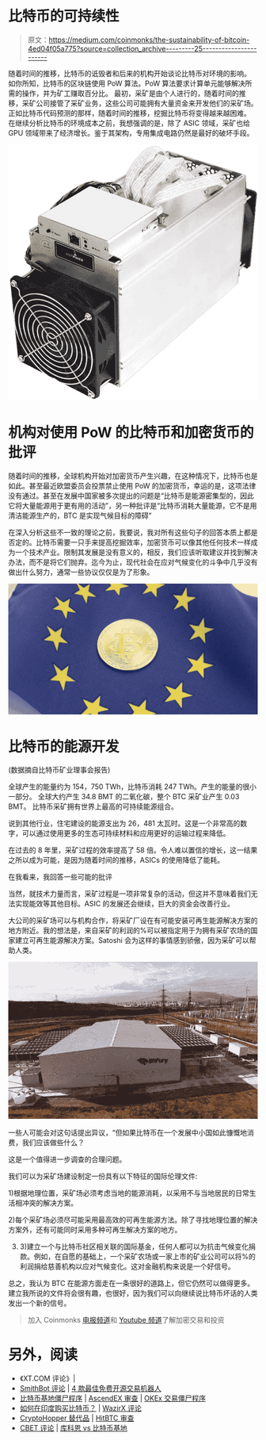 # 比特币的可持续性

> 原文：<https://medium.com/coinmonks/the-sustainability-of-bitcoin-4ed04f05a775?source=collection_archive---------25----------------------->

随着时间的推移，比特币的诋毁者和后来的机构开始谈论比特币对环境的影响。
如你所知，比特币的区块链使用 PoW 算法。PoW 算法要求计算单元能够解决所需的操作，并为矿工赚取百分比。
最初，采矿是由个人进行的，随着时间的推移，采矿公司接管了采矿业务，这些公司可能拥有大量资金来开发他们的采矿场。
正如比特币代码预测的那样，随着时间的推移，挖掘比特币将变得越来越困难。
在继续分析比特币的环境成本之前，我想强调的是，除了 ASIC 领域，采矿也给 GPU 领域带来了经济增长。鉴于其架构，专用集成电路仍然是最好的破坏手段。

![](img/dea936c89e48ee3ddbe4465b07ed2f8d.png)

# **机构对使用 PoW 的比特币和加密货币的批评**

随着时间的推移，全球机构开始对加密货币产生兴趣，在这种情况下，比特币也是如此。甚至最近欧盟委员会投票禁止使用 PoW 的加密货币，幸运的是，这项法律没有通过。甚至在发展中国家被多次提出的问题是“比特币是能源密集型的，因此它将大量能源用于更有用的活动”，另一种批评是“比特币消耗大量能源，它不是用清洁能源生产的，BTC 是实现气候目标的障碍”

在深入分析这些不一致的理论之前，我要说，我对所有这些句子的回答本质上都是否定的。比特币需要一只手来提高挖掘效率，加密货币可以像其他任何技术一样成为一个技术产业。限制其发展是没有意义的，相反，我们应该听取建议并找到解决办法，而不是将它们抛弃。迄今为止，现代社会在应对气候变化的斗争中几乎没有做出什么努力，通常一些协议仅仅是为了形象。

![](img/a348664f2b16e211e614b4eb5c088e72.png)

# **比特币的能源开发**

(数据摘自比特币矿业理事会报告)

全球产生的能量约为 154，750 TWh，比特币消耗 247 TWh。产生的能量的很小一部分。
全球大约产生 34.8 BMT 的二氧化碳，整个 BTC 采矿业产生 0.03 BMT。
比特币采矿拥有世界上最高的可持续能源组合。

说到其他行业，住宅建设的能源支出为 26，481 太瓦时。这是一个非常高的数字，可以通过使用更多的生态可持续材料和应用更好的运输过程来降低。

在过去的 8 年里，采矿过程的效率提高了 58 倍。令人难以置信的增长，这一结果之所以成为可能，是因为随着时间的推移，ASICs 的使用降低了能耗。

在我看来，我回答一些可能的批评

当然，就技术力量而言，采矿过程是一项非常复杂的活动，但这并不意味着我们无法实现能效等其他目标。ASIC 的发展还会继续，巨大的资金会改善行业。

大公司的采矿场可以与机构合作，将采矿厂设在有可能安装可再生能源解决方案的地方附近。我的想法是，来自采矿的利润的%可以被指定用于为拥有采矿农场的国家建立可再生能源解决方案。Satoshi 会为这样的事情感到骄傲，因为采矿可以帮助人类。

![](img/b49c9a8460f32aa44f36888389a437af.png)

一些人可能会对这句话提出异议，“但如果比特币在一个发展中小国如此慷慨地消费，我们应该做些什么？

这是一个值得进一步调查的合理问题。

我们可以为采矿场建设制定一份具有以下特征的国际伦理文件:

1)根据地理位置，采矿场必须考虑当地的能源消耗，以采用不与当地居民的日常生活相冲突的解决方案。

2)每个采矿场必须尽可能采用最高效的可再生能源方法。除了寻找地理位置的解决方案外，还有可能同时采用多种可再生解决方案的地方。

3) 3)建立一个与比特币社区相关联的国际基金，任何人都可以为抗击气候变化捐款。例如，在自愿的基础上，一个采矿农场或一家上市的矿业公司可以将%的利润捐给慈善机构以应对气候变化。这对金融机构来说是一个好信号。

总之，我认为 BTC 在能源方面走在一条很好的道路上，但它仍然可以做得更多。建立我所说的文件将会很有趣，也很好，因为我们可以向继续说比特币坏话的人类发出一个新的信号。

> 加入 Coinmonks [电报频道](https://t.me/coincodecap)和 [Youtube 频道](https://www.youtube.com/c/coinmonks/videos)了解加密交易和投资

# 另外，阅读

*   《XT.COM 评论》|
*   [SmithBot 评论](https://coincodecap.com/smithbot-review) | [4 款最佳免费开源交易机器人](https://coincodecap.com/free-open-source-trading-bots)
*   [比特币基地僵尸程序](/coinmonks/coinbase-bots-ac6359e897f3) | [AscendEX 审查](/coinmonks/ascendex-review-53e829cf75fa) | [OKEx 交易僵尸程序](/coinmonks/okex-trading-bots-234920f61e60)
*   [如何在印度购买比特币？](/coinmonks/buy-bitcoin-in-india-feb50ddfef94) | [WazirX 评论](/coinmonks/wazirx-review-5c811b074f5b)
*   [CryptoHopper 替代品](/coinmonks/cryptohopper-alternatives-d67287b16d27) | [HitBTC 审查](/coinmonks/hitbtc-review-c5143c5d53c2)
*   [CBET 评论](https://coincodecap.com/cbet-casino-review) | [库科恩 vs 比特币基地](https://coincodecap.com/kucoin-vs-coinbase)